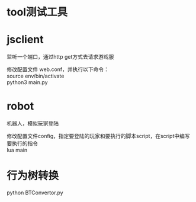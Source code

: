 # tool测试工具

# jsclient
监听一个端口，通过http get方式去请求游戏服  

修改配置文件 web.conf，并执行以下命令：  
    source env/bin/activate  
    python3 main.py  

# robot
机器人，模拟玩家登陆  

修改配置文件config，指定要登陆的玩家和要执行的脚本script，在script中编写要执行的指令  
    lua main  

# 行为树转换
python BTConvertor.py